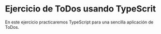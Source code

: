 # Ejercicio de ToDos usando TypeScrit

En este ejercicio practicaremos TypeScript para una sencilla aplicación de ToDos.

